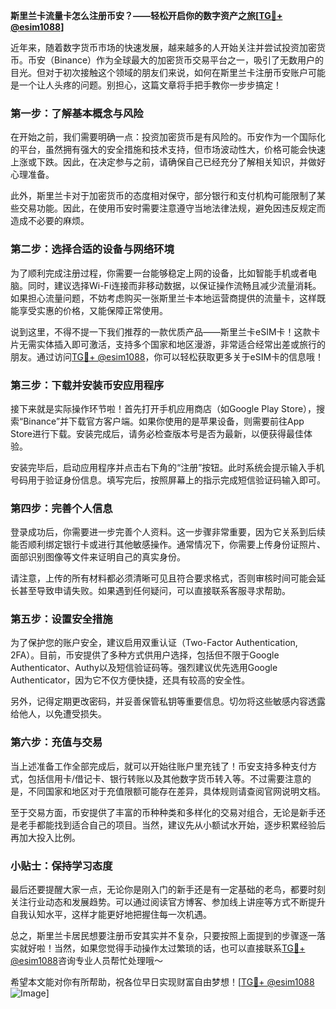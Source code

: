 **斯里兰卡流量卡怎么注册币安？——轻松开启你的数字资产之旅[[TG💪+ @esim1088](https://t.me/s/esim1088)]**

近年来，随着数字货币市场的快速发展，越来越多的人开始关注并尝试投资加密货币。币安（Binance）作为全球最大的加密货币交易平台之一，吸引了无数用户的目光。但对于初次接触这个领域的朋友们来说，如何在斯里兰卡注册币安账户可能是一个让人头疼的问题。别担心，这篇文章将手把手教你一步步搞定！

### 第一步：了解基本概念与风险

在开始之前，我们需要明确一点：投资加密货币是有风险的。币安作为一个国际化的平台，虽然拥有强大的安全措施和技术支持，但市场波动性大，价格可能会快速上涨或下跌。因此，在决定参与之前，请确保自己已经充分了解相关知识，并做好心理准备。

此外，斯里兰卡对于加密货币的态度相对保守，部分银行和支付机构可能限制了某些交易功能。因此，在使用币安时需要注意遵守当地法律法规，避免因违反规定而造成不必要的麻烦。

### 第二步：选择合适的设备与网络环境

为了顺利完成注册过程，你需要一台能够稳定上网的设备，比如智能手机或者电脑。同时，建议选择Wi-Fi连接而非移动数据，以保证操作流畅且减少流量消耗。如果担心流量问题，不妨考虑购买一张斯里兰卡本地运营商提供的流量卡，这样既能享受实惠的价格，又能保障正常使用。

说到这里，不得不提一下我们推荐的一款优质产品——斯里兰卡eSIM卡！这款卡片无需实体插入即可激活，支持多个国家和地区漫游，非常适合经常出差或旅行的朋友。通过访问[TG💪+ @esim1088](https://t.me/s/esim1088)，你可以轻松获取更多关于eSIM卡的信息哦！

### 第三步：下载并安装币安应用程序

接下来就是实际操作环节啦！首先打开手机应用商店（如Google Play Store），搜索“Binance”并下载官方客户端。如果你使用的是苹果设备，则需要前往App Store进行下载。安装完成后，请务必检查版本号是否为最新，以便获得最佳体验。

安装完毕后，启动应用程序并点击右下角的“注册”按钮。此时系统会提示输入手机号码用于验证身份信息。填写完后，按照屏幕上的指示完成短信验证码输入即可。

### 第四步：完善个人信息

登录成功后，你需要进一步完善个人资料。这一步骤非常重要，因为它关系到后续能否顺利绑定银行卡或进行其他敏感操作。通常情况下，你需要上传身份证照片、面部识别图像等文件来证明自己的真实身份。

请注意，上传的所有材料都必须清晰可见且符合要求格式，否则审核时间可能会延长甚至导致申请失败。如果遇到任何疑问，可以直接联系客服寻求帮助。

### 第五步：设置安全措施

为了保护您的账户安全，建议启用双重认证（Two-Factor Authentication, 2FA）。目前，币安提供了多种方式供用户选择，包括但不限于Google Authenticator、Authy以及短信验证码等。强烈建议优先选用Google Authenticator，因为它不仅方便快捷，还具有较高的安全性。

另外，记得定期更改密码，并妥善保管私钥等重要信息。切勿将这些敏感内容透露给他人，以免遭受损失。

### 第六步：充值与交易

当上述准备工作全部完成后，就可以开始往账户里充钱了！币安支持多种支付方式，包括信用卡/借记卡、银行转账以及其他数字货币转入等。不过需要注意的是，不同国家和地区对于充值限额可能存在差异，具体规则请查阅官网说明文档。

至于交易方面，币安提供了丰富的币种种类和多样化的交易对组合，无论是新手还是老手都能找到适合自己的项目。当然，建议先从小额试水开始，逐步积累经验后再加大投入比例。

### 小贴士：保持学习态度

最后还要提醒大家一点，无论你是刚入门的新手还是有一定基础的老鸟，都要时刻关注行业动态和发展趋势。可以通过阅读官方博客、参加线上讲座等方式不断提升自我认知水平，这样才能更好地把握住每一次机遇。

总之，斯里兰卡居民想要注册币安其实并不复杂，只要按照上面提到的步骤逐一落实就好啦！当然，如果您觉得手动操作太过繁琐的话，也可以直接联系[TG💪+ @esim1088](https://t.me/s/esim1088)咨询专业人员帮忙处理哦～

希望本文能对你有所帮助，祝各位早日实现财富自由梦想！[[TG💪+ @esim1088](https://t.me/s/esim1088) ![Image](https://i.postimg.cc/4NQfJmqS/Snipaste-2025-05-13-00-14-12.png)]